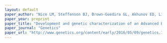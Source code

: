 ```yaml
---
layout: default
paper_author: "Nice LM, Steffenson BJ, Brown-Guedira GL, Akhunov ED, Liu C, Kono TJY, Morrell PL, Horsley RD, Smith KP, Muehlbauer GJ"
paper_year: preprint
paper_title: "Development and genetic characterization of an Advanced Backcross – Nested Association Mapping (AB-NAM) population of wild x cultivated barley"
paper_journal: "Genetics"
paper_url: "http://www.genetics.org/content/early/2016/05/09/genetics.116.190736"
---
```

